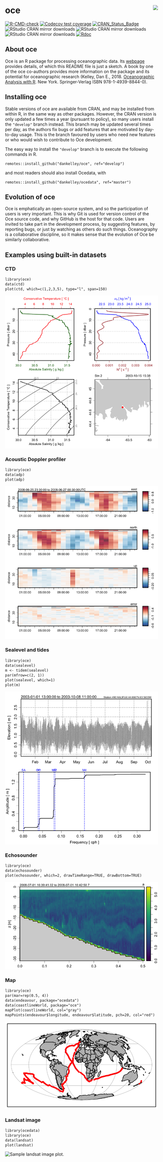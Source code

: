 # oce <img src="https://raw.githubusercontent.com/dankelley/oce/develop/oce-logo-3.png" align="right" height="95" />

<!-- badges: start -->

[![R-CMD-check](https://github.com/dankelley/oce/workflows/R-CMD-check/badge.svg)](https://github.com/dankelley/oce/actions)
[![Codecov test
coverage](https://codecov.io/gh/dankelley/oce/branch/develop/graph/badge.svg)](https://codecov.io/gh/dankelley/oce?branch=develop)
[![CRAN\_Status\_Badge](https://www.r-pkg.org/badges/version/oce)](https://cran.r-project.org/package=oce)
![RStudio CRAN mirror
downloads](https://cranlogs.r-pkg.org/badges/last-month/oce) ![RStudio
CRAN mirror downloads](https://cranlogs.r-pkg.org/badges/last-week/oce)
![RStudio CRAN mirror
downloads](https://cranlogs.r-pkg.org/badges/last-day/oce)
[![Rdoc](https://www.rdocumentation.org/badges/version/oce)](https://www.rdocumentation.org/packages/oce)
<!-- badges: end -->

## About oce

Oce is an R package for processing oceanographic data. Its
[webpage](https://dankelley.github.io/oce/) provides details, of which
this README file is just a sketch. A book by one of the oce co-authors
provides more information on the package and its potential for
oceanographic research (Kelley, Dan E., 2018. [Oceanographic Analysis
with R](https://www.springer.com/us/book/9781493988426). New York.
Springer-Verlag ISBN 978-1-4939-8844-0).

## Installing oce

Stable versions of oce are available from CRAN, and may be installed
from within R, in the same way as other packages. However, the CRAN
version is only updated a few times a year (pursuant to policy), so many
users install the `"develop"` branch instead. This branch may be updated
several times per day, as the authors fix bugs or add features that are
motivated by day-to-day usage. This is the branch favoured by users who
need new features or who would wish to contribute to Oce development.

The easy way to install the `"develop"` branch is to execute the
following commands in R.

    remotes::install_github("dankelley/oce", ref="develop")

and most readers should also install Ocedata, with

    remotes::install_github("dankelley/ocedata", ref="master")

## Evolution of oce

Oce is emphatically an open-source system, and so the participation of
users is very important. This is why Git is used for version control of
the Oce source code, and why GitHub is the host for that code. Users are
invited to take part in the development process, by suggesting features,
by reporting bugs, or just by watching as others do such things.
Oceanography is a collaborative discipline, so it makes sense that the
evolution of Oce be similarly collaborative.

## Examples using built-in datasets

### CTD

    library(oce)
    data(ctd)
    plot(ctd, which=c(1,2,3,5), type="l", span=150)

![Sample CTD plot.](https://raw.githubusercontent.com/dankelley/oce/develop/oce-demo-1.png)


### Acoustic Doppler profiler

    library(oce)
    data(adp)
    plot(adp)

![Sample adp plot.](https://raw.githubusercontent.com/dankelley/oce/develop/oce-demo-2.png)

### Sealevel and tides

    library(oce)
    data(sealevel)
    m <- tidem(sealevel)
    par(mfrow=c(2, 1))
    plot(sealevel, which=1)
    plot(m)

![Sample sealevel plot.](https://raw.githubusercontent.com/dankelley/oce/develop/oce-demo-3.png)

### Echosounder

    library(oce)
    data(echosounder)
    plot(echosounder, which=2, drawTimeRange=TRUE, drawBottom=TRUE)

![Sample echosounder plot.](https://raw.githubusercontent.com/dankelley/oce/develop/oce-demo-4.png)

### Map

    library(oce)
    par(mar=rep(0.5, 4))
    data(endeavour, package="ocedata")
    data(coastlineWorld, package="oce")
    mapPlot(coastlineWorld, col="gray")
    mapPoints(endeavour$longitude, endeavour$latitude, pch=20, col="red")

![Sample map plot.](https://raw.githubusercontent.com/dankelley/oce/develop/oce-demo-5.png)

### Landsat image

    library(ocedata)
    library(oce)
    data(landsat)
    plot(landsat)

![Sample landsat image plot.](https://raw.githubusercontent.com/dankelley/oce/develop/oce-demo-6.png)

